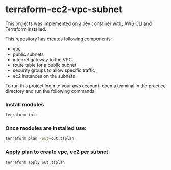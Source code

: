 # terraform-ec2-vpc-subnet
This projects was implemented on a dev container with, AWS CLI and Terraform installed.

This repository has creates following components:
- vpc
- public subnets 
- internet gateway to the VPC
- route table for a public subnet
- security groups to allow specific traffic
- ec2 instances on the subnets

To run this project login to your aws account, open a terminal in the practice directory and run the following commands:

### Install modules

```sh
terraform init
```

### Once modules are installed use:
```sh
terraform plan -out=out.tfplan
```
### Apply plan to create vpc, ec2 per subnet

```sh
terraform apply out.tfplan
```
